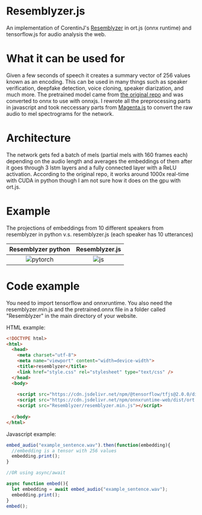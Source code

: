 # Resemblyzer.js
An implementation of CorentinJ's [Resemblyzer](https://github.com/resemble-ai/Resemblyzer) in ort.js (onnx runtime) and tensorflow.js for audio analysis the web. 

# What it can be used for
Given a few seconds of speech it creates a summary vector of 256 values known as an encoding. This can be used in many things such as speaker verification, deepfake detection, voice cloning, speaker diarization, and much more. The pretrained model came from [the original repo](https://github.com/resemble-ai/Resemblyzer) and was converted to onnx to use with onnxjs. I rewrote all the preprocessing parts in javascript and took neccessary parts from [Magenta.js](https://github.com/magenta/magenta-js) to convert the raw audio to mel spectrograms for the network. 
# Architecture
The network gets fed a batch of mels (partial mels with 160 frames each) depending on the audio length and averages the embeddings of them after it goes through 3 lstm layers and a fully connected layer with a ReLU activation. According to the original repo, it works around 1000x real-time with CUDA in python though I am not sure how it does on the gpu with ort.js.

# Example
The projections of embeddings from 10 different speakers from resemblyzer in python v.s. resemblyzer.js (each speaker has 10 utterances)


Resemblyzer python            |  Resemblyzer.js
:-------------------------:|:-------------------------:
![pytorch](https://EncoderMin.cooperbuch.repl.co/originalMels.png)| ![js](https://EncoderMin.cooperbuch.repl.co/jsMels.png)



# Code example
You need to import tensorflow and onnxruntime. You also need the resemblyzer.min.js and the pretrained.onnx file in a folder called "Resemblyzer" in the main directory of your website.

HTML example:
```html
<!DOCTYPE html>
<html>
  <head>
    <meta charset="utf-8">
    <meta name="viewport" content="width=device-width">
    <title>resemblyzer</title>
    <link href="style.css" rel="stylesheet" type="text/css" />
  </head>
  <body>
    
    <script src="https://cdn.jsdelivr.net/npm/@tensorflow/tfjs@2.0.0/dist/tf.min.js"></script>
    <script src="https://cdn.jsdelivr.net/npm/onnxruntime-web/dist/ort.min.js"></script>
    <script src="Resemblyzer/resemblyzer.min.js"></script>
    
  </body>
</html>
```
Javascript example:
```javascript
embed_audio("example_sentence.wav").then(function(embedding){
  //embedding is a tensor with 256 values
  embedding.print();
}

//OR using async/await

async function embed(){
  let embedding = await embed_audio("example_sentence.wav");
  embedding.print();
}
embed();


```



